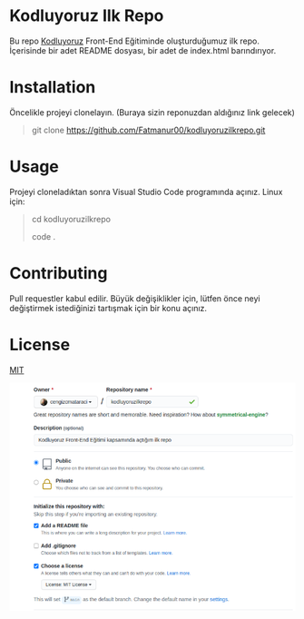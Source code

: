 # Kodluyoruz Ilk Repo
Bu repo [Kodluyoruz](https://www.kodluyoruz.org/) Front-End Eğitiminde oluşturduğumuz ilk repo. İçerisinde bir adet README dosyası, bir adet de index.html barındırıyor.
# Installation
Öncelikle projeyi clonelayın. (Buraya sizin reponuzdan aldığınız link gelecek)

>git clone https://github.com/Fatmanur00/kodluyoruzilkrepo.git

# Usage
Projeyi cloneladıktan sonra Visual Studio Code programında açınız.
Linux için:

>cd kodluyoruzilkrepo
> 
>code .

# Contributing
Pull requestler kabul edilir. Büyük değişiklikler için, lütfen önce neyi değiştirmek istediğinizi tartışmak için bir konu açınız.

# License
[MIT](https://choosealicense.com/licenses/mit/)

![Logo](https://raw.githubusercontent.com/Kodluyoruz/taskforce/main/git/odev1/figures/github.png)